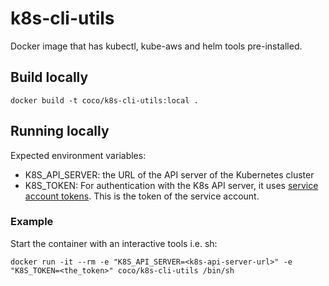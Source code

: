 # k8s-cli-utils
Docker image that has kubectl, kube-aws and helm tools pre-installed.

## Build locally
```
docker build -t coco/k8s-cli-utils:local .

```

## Running locally

Expected environment variables:

- K8S_API_SERVER: the URL of the API server of the Kubernetes cluster
- K8S_TOKEN: For authentication with the K8s API server, it uses [service account tokens](https://kubernetes.io/docs/admin/authentication/#service-account-tokens). This is the token of the service account.

### Example
Start the container with an interactive tools i.e. sh:
```
docker run -it --rm -e "K8S_API_SERVER=<k8s-api-server-url>" -e "K8S_TOKEN=<the_token>" coco/k8s-cli-utils /bin/sh
```

